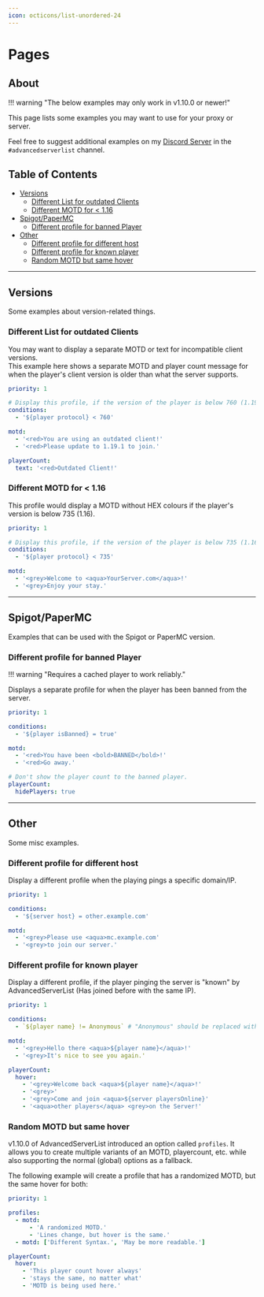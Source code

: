 ```yaml
---
icon: octicons/list-unordered-24
---
```

# Pages

## About

!!! warning "The below examples may only work in v1.10.0 or newer!"

This page lists some examples you may want to use for your proxy or server.

Feel free to suggest additional examples on my [Discord Server](https://discord.gg/6dazXp6) in the `#advancedserverlist` channel.

## Table of Contents

- [Versions](#versions)
    - [Different List for outdated Clients](#different-list-for-outdated-clients)
    - [Different MOTD for < 1.16](#different-motd-for-116)
- [Spigot/PaperMC](#spigotpapermc)
    - [Different profile for banned Player](#different-profile-for-banned-player)
- [Other](#other)
    - [Different profile for different host](#different-profile-for-different-host)
    - [Different profile for known player](#different-profile-for-known-player)
    - [Random MOTD but same hover](#random-motd-but-same-hover)

----
## Versions

Some examples about version-related things.

### Different List for outdated Clients

You may want to display a separate MOTD or text for incompatible client versions.  
This example here shows a separate MOTD and player count message for when the player's client version is older than what the server supports.

```yaml title="outdated-client.yml"
priority: 1

# Display this profile, if the version of the player is below 760 (1.19.1)
conditions:
  - '${player protocol} < 760'

motd:
  - '<red>You are using an outdated client!'
  - '<red>Please update to 1.19.1 to join.'

playerCount:
  text: '<red>Outdated Client!'
```

### Different MOTD for < 1.16

This profile would display a MOTD without HEX colours if the player's version is below 735 (1.16).

```yaml title="pre-1_16.yml"
priority: 1

# Display this profile, if the version of the player is below 735 (1.16)
conditions:
  - '${player protocol} < 735'

motd:
  - '<grey>Welcome to <aqua>YourServer.com</aqua>!'
  - '<grey>Enjoy your stay.'
```

----
## Spigot/PaperMC

Examples that can be used with the Spigot or PaperMC version.

### Different profile for banned Player

!!! warning "Requires a cached player to work reliably."

Displays a separate profile for when the player has been banned from the server.

```yaml title="banned.yml"
priority: 1

conditions:
  - '${player isBanned} = true'

motd:
  - '<red>You have been <bold>BANNED</bold>!'
  - '<red>Go away.'

# Don't show the player count to the banned player.
playerCount:
  hidePlayers: true
```

----
## Other

Some misc examples.

### Different profile for different host

Display a different profile when the playing pings a specific domain/IP.

```yaml title="specific-host.yml"
priority: 1

conditions:
  - '${server host} = other.example.com'

motd:
  - '<grey>Please use <aqua>mc.example.com'
  - '<grey>to join our server.'
```

### Different profile for known player

Display a different profile, if the player pinging the server is "known" by AdvancedServerList (Has joined before with the same IP).

```yaml title="personalized.yml"
priority: 1

conditions:
  - `${player name} != Anonymous` # "Anonymous" should be replaced with whatever you use in 'unknown_player'

motd:
  - '<grey>Hello there <aqua>${player name}</aqua>!'
  - '<grey>It's nice to see you again.'

playerCount:
  hover:
    - '<grey>Welcome back <aqua>${player name}</aqua>!'
    - '<grey>'
    - '<grey>Come and join <aqua>${server playersOnline}'
    - '<aqua>other players</aqua> <grey>on the Server!'
```

### Random MOTD but same hover

v1.10.0 of AdvancedServerList introduced an option called `profiles`. It allows you to create multiple variants of an MOTD, playercount, etc. while also supporting the normal (global) options as a fallback.

The following example will create a profile that has a randomized MOTD, but the same hover for both:

```yaml title="random-motd.yml"
priority: 1

profiles:
  - motd:
      - 'A randomized MOTD.'
      - 'Lines change, but hover is the same.'
  - motd: ['Different Syntax.', 'May be more readable.']

playerCount:
  hover:
    - 'This player count hover always'
    - 'stays the same, no matter what'
    - 'MOTD is being used here.'
```
